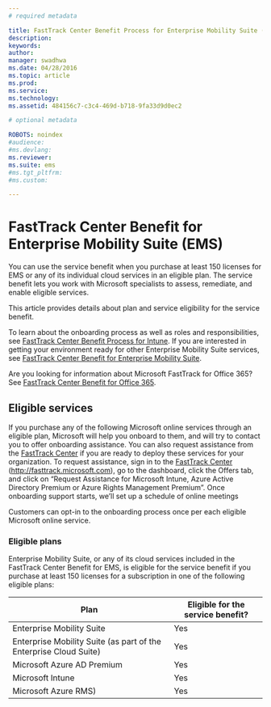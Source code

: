 ```yaml
---
# required metadata

title: FastTrack Center Benefit Process for Enterprise Mobility Suite (EMS)
description:
keywords:
author: 
manager: swadhwa
ms.date: 04/28/2016
ms.topic: article
ms.prod:
ms.service:
ms.technology:
ms.assetid: 484156c7-c3c4-469d-b718-9fa33d9d0ec2

# optional metadata

ROBOTS: noindex
#audience:
#ms.devlang:
ms.reviewer: 
ms.suite: ems
#ms.tgt_pltfrm:
#ms.custom:

---
```


# FastTrack Center Benefit for Enterprise Mobility Suite (EMS)
You can use the service benefit when you purchase at least 150 licenses for EMS or any of its individual cloud services in an eligible plan. The service benefit lets you work with Microsoft specialists to assess, remediate, and enable eligible services.

This article provides details about plan and service eligibility for the service benefit.

To learn about the onboarding process as well as roles and responsibilities, see [FastTrack Center Benefit Process for Intune](FastTrack-Center-Benefit-Process-for-Intune.md). If you are interested in getting your environment ready for other Enterprise Mobility Suite services, see [FastTrack Center Benefit for Enterprise Mobility Suite](FastTrack-Center-Benefit-for-Enterprise-Mobility-Suite.md).

Are you looking for information about Microsoft FastTrack for Office 365? See [FastTrack Center Benefit for Office 365](https://technet.microsoft.com/library/office-365-onboarding-benefit.aspx).

## Eligible services
If you purchase any of the following Microsoft online services through an eligible plan, Microsoft will help you onboard to them, and will try to contact you to offer onboarding assistance. You can also request assistance from the [FastTrack Center](http://fasttrack.microsoft.com/) if you are ready to deploy these services for your organization. To request assistance, sign in to the [FastTrack Center](http://fasttrack.microsoft.com/) (http://fasttrack.microsoft.com), go to the dashboard, click the Offers tab, and click on “Request Assistance for Microsoft Intune, Azure Active Directory Premium or Azure Rights Management Premium”. Once onboarding support starts, we’ll set up a schedule of online meetings

Customers can opt-in to the onboarding process once per each eligible Microsoft online service.

### Eligible plans
Enterprise Mobility Suite, or any of its cloud services included in the FastTrack Center Benefit for EMS, is eligible for the service benefit if you purchase at least 150 licenses for a subscription in one of the following eligible plans:

|Plan|Eligible for the service benefit?|
|--------|-------------------------------------|
|Enterprise Mobility Suite|Yes|
|Enterprise Mobility Suite (as part of the Enterprise Cloud Suite)|Yes|
|Microsoft Azure AD Premium|Yes|
|Microsoft Intune|Yes|
|Microsoft Azure RMS)|Yes|
